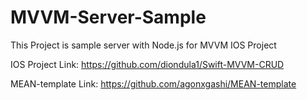 # MVVM-Server-Sample
This Project is sample server with Node.js for MVVM IOS Project

IOS Project Link: https://github.com/diondula1/Swift-MVVM-CRUD

MEAN-template Link: https://github.com/agonxgashi/MEAN-template
